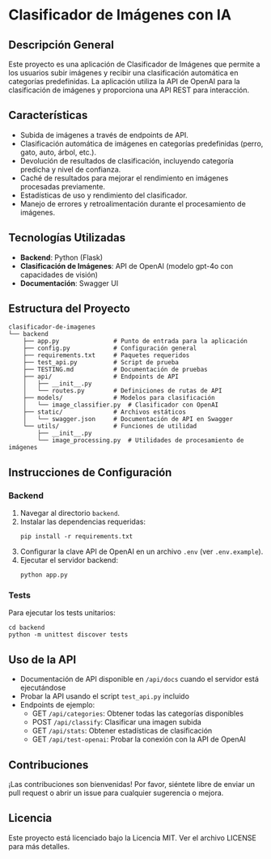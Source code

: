 # Clasificador de Imágenes con IA

## Descripción General
Este proyecto es una aplicación de Clasificador de Imágenes que permite a los usuarios subir imágenes y recibir una clasificación automática en categorías predefinidas. La aplicación utiliza la API de OpenAI para la clasificación de imágenes y proporciona una API REST para interacción.

## Características
- Subida de imágenes a través de endpoints de API.
- Clasificación automática de imágenes en categorías predefinidas (perro, gato, auto, árbol, etc.).
- Devolución de resultados de clasificación, incluyendo categoría predicha y nivel de confianza.
- Caché de resultados para mejorar el rendimiento en imágenes procesadas previamente.
- Estadísticas de uso y rendimiento del clasificador.
- Manejo de errores y retroalimentación durante el procesamiento de imágenes.

## Tecnologías Utilizadas
- **Backend**: Python (Flask)
- **Clasificación de Imágenes**: API de OpenAI (modelo gpt-4o con capacidades de visión)
- **Documentación**: Swagger UI

## Estructura del Proyecto
```
clasificador-de-imagenes
└── backend
    ├── app.py               # Punto de entrada para la aplicación
    ├── config.py            # Configuración general
    ├── requirements.txt     # Paquetes requeridos
    ├── test_api.py          # Script de prueba
    ├── TESTING.md           # Documentación de pruebas
    ├── api/                 # Endpoints de API
    │   ├── __init__.py
    │   └── routes.py        # Definiciones de rutas de API
    ├── models/              # Modelos para clasificación
    │   └── image_classifier.py  # Clasificador con OpenAI
    ├── static/              # Archivos estáticos
    │   └── swagger.json     # Documentación de API en Swagger
    └── utils/               # Funciones de utilidad
        ├── __init__.py
        └── image_processing.py  # Utilidades de procesamiento de imágenes
```

## Instrucciones de Configuración

### Backend
1. Navegar al directorio `backend`.
2. Instalar las dependencias requeridas:
   ```
   pip install -r requirements.txt
   ```
3. Configurar la clave API de OpenAI en un archivo `.env` (ver `.env.example`).
4. Ejecutar el servidor backend:
   ```
   python app.py
   ```

### Tests
Para ejecutar los tests unitarios:
```
cd backend
python -m unittest discover tests
```

## Uso de la API
- Documentación de API disponible en `/api/docs` cuando el servidor está ejecutándose
- Probar la API usando el script `test_api.py` incluido
- Endpoints de ejemplo:
  - GET `/api/categories`: Obtener todas las categorías disponibles
  - POST `/api/classify`: Clasificar una imagen subida
  - GET `/api/stats`: Obtener estadísticas de clasificación
  - GET `/api/test-openai`: Probar la conexión con la API de OpenAI

## Contribuciones
¡Las contribuciones son bienvenidas! Por favor, siéntete libre de enviar un pull request o abrir un issue para cualquier sugerencia o mejora.

## Licencia
Este proyecto está licenciado bajo la Licencia MIT. Ver el archivo LICENSE para más detalles.
